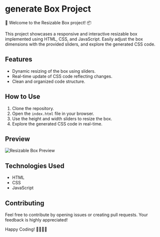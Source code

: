# generate Box Project

🚀 Welcome to the Resizable Box project! 📦

This project showcases a responsive and interactive resizable box implemented using HTML, CSS, and JavaScript. Easily adjust the box dimensions with the provided sliders, and explore the generated CSS code.

## Features

- Dynamic resizing of the box using sliders.
- Real-time update of CSS code reflecting changes.
- Clean and organized code structure.

## How to Use

1. Clone the repository.
2. Open the `index.html` file in your browser.
3. Use the height and width sliders to resize the box.
4. Explore the generated CSS code in real-time.

## Preview

![Resizable Box Preview](link_to_image_or_gif)

## Technologies Used

- HTML
- CSS
- JavaScript

## Contributing

Feel free to contribute by opening issues or creating pull requests. Your feedback is highly appreciated!

Happy Coding! 👩‍💻👨‍💻
